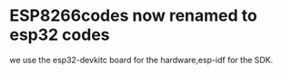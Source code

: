 # ESP8266codes now renamed to  esp32 codes

we use the esp32-devkitc board for the hardware,esp-idf for the SDK.